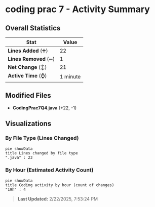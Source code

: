 # coding prac 7 - Activity Summary 

## Overall Statistics

| Stat                   | Value                                                             |
| ---------------------- | ----------------------------------------------------------------- |
| **Lines Added** (➕)   | 22                                          |
| **Lines Removed** (➖) | 1                                        |
| **Net Change** (↕)    | 21                |
| **Active Time** (⌚)   | 1 minute |


## Modified Files
- **CodingPrac7Q4.java** (+22, -1)

## Visualizations

### By File Type (Lines Changed)

```mermaid
pie showData
title Lines changed by file type
".java" : 23
```

### By Hour (Estimated Activity Count)

```mermaid
pie showData
title Coding activity by hour (count of changes)
"19h" : 4
```


> **Last Updated:** 2/22/2025, 7:53:24 PM
